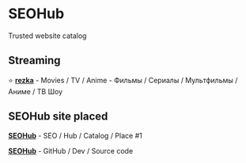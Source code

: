 # SEOHub
Trusted website catalog

## Streaming

⭐ **[rezka](https://rezka.nl/)** - Movies / TV / Anime - Фильмы / Сериалы / Мультфильмы / Аниме / ТВ Шоу

## SEOHub site placed
**[SEOHub](https://seohub.pages.dev/)** - SEO / Hub / Catalog / Place #1

**[SEOHub](https://github.com/ArsikPy/seohub/)** - GitHub / Dev / Source code 
